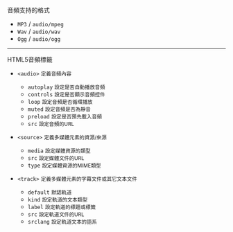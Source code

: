 音頻支持的格式

- `MP3` / `audio/mpeg`
- `Wav` / `audio/wav`
- `Ogg` / `audio/ogg`

---

HTML5音頻標籤
- `<audio>` <small>定義音頻內容</small>

	- `autoplay` <small>設定是否自動播放音頻</small>
	- `controls` <small>設定是否顯示音頻控件</small>
	- `loop` <small>設定音頻是否循環播放</small>
	- `muted` <small>設定音頻是否為靜音</small>
	- `preload` <small>設定是否預先載入音頻</small>
	- `src` <small>設定音頻的URL</small>

- `<source>` <small>定義多媒體元素的資源/來源</small>

	- `media` <small>設定媒體資源的類型</small>
	- `src` <small>設定媒體文件的URL</small>
	- `type` <small>設定媒體資源的MIME類型</small>

- `<track>` <small>定義多媒體元素的字幕文件或其它文本文件</small>

	- `default` <small>默認軌道</small>
	- `kind` <small>設定軌道的文本類型</small>
	- `label` <small>設定軌道的標題或標籤</small>
	- `src` <small>設定軌道文件的URL</small>
	- `srclang` <small>設定軌道文本的語系</small>